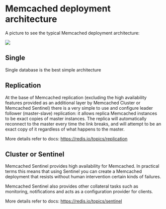 # Memcached deployment architecture

A picture to see the typical Memcached deployment architecture:

![](https://libs.websoft9.com/Websoft9/DocsPicture/zh/redis-cluster-architecture.png)

## Single

Single database is the best simple architecture

## Replication

At the base of Memcached replication (excluding the high availability features provided as an additional layer by Memcached Cluster or Memcached Sentinel) there is a very simple to use and configure leader follower (master-slave) replication: it allows replica Memcached instances to be exact copies of master instances. The replica will automatically reconnect to the master every time the link breaks, and will attempt to be an exact copy of it regardless of what happens to the master.  

More details refer to docs: https://redis.io/topics/replication

## Cluster or Sentinel

Memcached Sentinel provides high availability for Memcached. In practical terms this means that using Sentinel you can create a Memcached deployment that resists without human intervention certain kinds of failures.

Memcached Sentinel also provides other collateral tasks such as monitoring, notifications and acts as a configuration provider for clients.  

More details refer to docs: https://redis.io/topics/sentinel